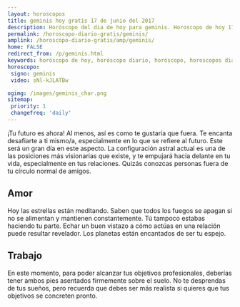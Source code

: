 ```yaml
---
layout: horoscopos
title: geminis hoy gratis 17 de junio del 2017 
description: Horóscopo del dia de hoy para geminis. Horoscopo de hoy 17 de junio del 2017. Las predicciones de amor, trabajo, vida personal gratis.
permalink: /horoscopo-diario-gratis/geminis/
amplink: /horoscopo-diario-gratis/amp/geminis/
home: FALSE
redirect_from: /p/geminis.html
keywords: horóscopo de hoy, horóscopo diario, horóscopo, horoscopos diarios gratis del dia de hoy, horóscopo diario gratis,horóscopo 2017, horóscopo esperanza gracia, horoscopo geminis hoy, horoscop, horóscopos gratis, horoscopo geminis, horoscopo geminis 2017, Tarot, Astrologia, Zodíaco, geminis, horoscopo gratis
horoscopo:
 signo: geminis
 video: sNl-kJLATBw

ogimg: /images/geminis_char.png
sitemap:
 priority: 1
 changefreq: 'daily'
---
```



¡Tu futuro es ahora! Al menos, así es como te gustaría que fuera. Te encanta desafiarte a ti mismo/a, especialmente en lo que se refiere al futuro. Este será un gran día en este aspecto. La configuración astral actual es una de las posiciones más visionarias que existe, y te empujará hacia delante en tu vida, especialmente en tus relaciones. Quizás conozcas personas fuera de tu círculo normal de amigos.

## Amor

Hoy las estrellas están meditando. Saben que todos los fuegos se apagan si no se alimentan y mantienen constantemente. Tú tampoco estabas haciendo tu parte. Echar un buen vistazo a cómo actúas en una relación puede resultar revelador. Los planetas están encantados de ser tu espejo.

## Trabajo

En este momento, para poder alcanzar tus objetivos profesionales, deberías tener ambos pies asentados firmemente sobre el suelo. No te desprendas de tus sueños, pero recuerda que debes ser más realista si quieres que tus objetivos se concreten pronto.